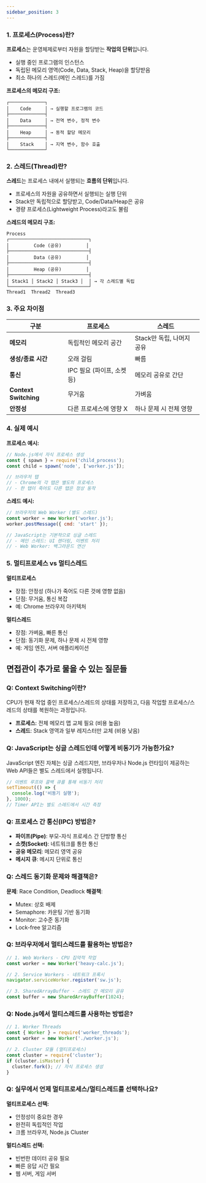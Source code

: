 ```yaml
---
sidebar_position: 3
---
```


### 1. 프로세스(Process)란?

**프로세스**는 운영체제로부터 자원을 할당받는 **작업의 단위**입니다.

- 실행 중인 프로그램의 인스턴스
- 독립된 메모리 영역(Code, Data, Stack, Heap)을 할당받음
- 최소 하나의 스레드(메인 스레드)를 가짐

**프로세스의 메모리 구조:**

```
┌─────────────┐
│    Code     │ → 실행할 프로그램의 코드
├─────────────┤
│    Data     │ → 전역 변수, 정적 변수
├─────────────┤
│    Heap     │ → 동적 할당 메모리
├─────────────┤
│    Stack    │ → 지역 변수, 함수 호출
└─────────────┘
```

### 2. 스레드(Thread)란?

**스레드**는 프로세스 내에서 실행되는 **흐름의 단위**입니다.

- 프로세스의 자원을 공유하면서 실행되는 실행 단위
- Stack만 독립적으로 할당받고, Code/Data/Heap은 공유
- 경량 프로세스(Lightweight Process)라고도 불림

**스레드의 메모리 구조:**

```
Process
┌─────────────────────────────┐
│         Code (공유)         │
├─────────────────────────────┤
│         Data (공유)         │
├─────────────────────────────┤
│         Heap (공유)         │
├─────────────────────────────┤
│ Stack1 │ Stack2 │ Stack3 │  │ → 각 스레드별 독립
└─────────────────────────────┘
Thread1  Thread2  Thread3
```

### 3. 주요 차이점

| 구분                  | 프로세스                   | 스레드                    |
| --------------------- | -------------------------- | ------------------------- |
| **메모리**            | 독립적인 메모리 공간       | Stack만 독립, 나머지 공유 |
| **생성/종료 시간**    | 오래 걸림                  | 빠름                      |
| **통신**              | IPC 필요 (파이프, 소켓 등) | 메모리 공유로 간단        |
| **Context Switching** | 무거움                     | 가벼움                    |
| **안정성**            | 다른 프로세스에 영향 X     | 하나 문제 시 전체 영향    |

### 4. 실제 예시

**프로세스 예시:**

```javascript
// Node.js에서 자식 프로세스 생성
const { spawn } = require('child_process');
const child = spawn('node', ['worker.js']);

// 브라우저 탭
// - Chrome의 각 탭은 별도의 프로세스
// - 한 탭이 죽어도 다른 탭은 정상 동작
```

**스레드 예시:**

```javascript
// 브라우저의 Web Worker (별도 스레드)
const worker = new Worker('worker.js');
worker.postMessage({ cmd: 'start' });

// JavaScript는 기본적으로 싱글 스레드
// - 메인 스레드: UI 렌더링, 이벤트 처리
// - Web Worker: 백그라운드 연산
```

### 5. 멀티프로세스 vs 멀티스레드

**멀티프로세스**

- 장점: 안정성 (하나가 죽어도 다른 것에 영향 없음)
- 단점: 무거움, 통신 복잡
- 예: Chrome 브라우저 아키텍처

**멀티스레드**

- 장점: 가벼움, 빠른 통신
- 단점: 동기화 문제, 하나 문제 시 전체 영향
- 예: 게임 엔진, 서버 애플리케이션

## 면접관이 추가로 물을 수 있는 질문들

### Q: Context Switching이란?

CPU가 현재 작업 중인 프로세스/스레드의 상태를 저장하고, 다음 작업할 프로세스/스레드의 상태를 복원하는 과정입니다.

- **프로세스**: 전체 메모리 맵 교체 필요 (비용 높음)
- **스레드**: Stack 영역과 일부 레지스터만 교체 (비용 낮음)

### Q: JavaScript는 싱글 스레드인데 어떻게 비동기가 가능한가요?

JavaScript 엔진 자체는 싱글 스레드지만, 브라우저나 Node.js 런타임이 제공하는 Web API들은 별도 스레드에서 실행됩니다.

```javascript
// 이벤트 루프와 콜백 큐를 통해 비동기 처리
setTimeout(() => {
  console.log('비동기 실행');
}, 1000);
// Timer API는 별도 스레드에서 시간 측정
```

### Q: 프로세스 간 통신(IPC) 방법은?

- **파이프(Pipe)**: 부모-자식 프로세스 간 단방향 통신
- **소켓(Socket)**: 네트워크를 통한 통신
- **공유 메모리**: 메모리 영역 공유
- **메시지 큐**: 메시지 단위로 통신

### Q: 스레드 동기화 문제와 해결책은?

**문제**: Race Condition, Deadlock
**해결책**:

- Mutex: 상호 배제
- Semaphore: 카운팅 기반 동기화
- Monitor: 고수준 동기화
- Lock-free 알고리즘

### Q: 브라우저에서 멀티스레드를 활용하는 방법은?

```javascript
// 1. Web Workers - CPU 집약적 작업
const worker = new Worker('heavy-calc.js');

// 2. Service Workers - 네트워크 프록시
navigator.serviceWorker.register('sw.js');

// 3. SharedArrayBuffer - 스레드 간 메모리 공유
const buffer = new SharedArrayBuffer(1024);
```

### Q: Node.js에서 멀티스레드를 사용하는 방법은?

```javascript
// 1. Worker Threads
const { Worker } = require('worker_threads');
const worker = new Worker('./worker.js');

// 2. Cluster 모듈 (멀티프로세스)
const cluster = require('cluster');
if (cluster.isMaster) {
  cluster.fork(); // 자식 프로세스 생성
}
```

### Q: 실무에서 언제 멀티프로세스/멀티스레드를 선택하나요?

**멀티프로세스 선택:**

- 안정성이 중요한 경우
- 완전히 독립적인 작업
- 크롬 브라우저, Node.js Cluster

**멀티스레드 선택:**

- 빈번한 데이터 공유 필요
- 빠른 응답 시간 필요
- 웹 서버, 게임 서버

